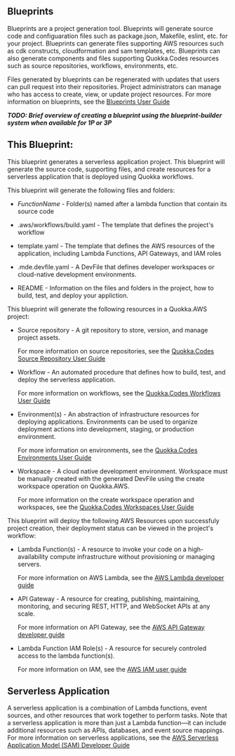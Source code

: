 ## Blueprints

Blueprints are a project generation tool. Blueprints will generate source code and configuaration files such as package.json, Makefile, eslint, etc. for your project.
Blueprints can generate files supporting AWS resources such as cdk constructs, cloudformation and sam templates, etc.
Blueprints can also generate components and files supporting Quokka.Codes resources such as source repositories, workflows, environments, etc.

Files generated by blueprints can be regenerated with updates that users can pull request into their repositories.
Project administrators can manage who has access to create, view, or update project resources.
For more information on blueprints, see the [Blueprints User Guide](https://alpha.www.docs.aws.a2z.com/quokka/latest/userguide/projects-blueprints.html)

***TODO: Brief overview of creating a blueprint using the blueprint-builder system when available for 1P or 3P***

## This Blueprint:
This blueprint generates a serverless application project. This blueprint will generate the source code, supporting files, and create resources for a serverless application that is deployed using Quokka workflows.

This blueprint will generate the following files and folders:

- *FunctionName* - Folder(s) named after a lambda function that contain its source code

- .aws/workflows/build.yaml - The template that defines the project's workflow

- template.yaml - The template that defines the AWS resources of the application, including Lambda Functions, API Gateways, and IAM roles

- .mde.devfile.yaml - A DevFile that defines developer workspaces or cloud-native development environments.

- README - Information on the files and folders in the project, how to build, test, and deploy your appliction.

This blueprint will generate the following resources in a Quokka.AWS project:

- Source repository - A git repository to store, version, and manage project assets.

  For more information on source repositories, see the [Quokka.Codes Source Repository User Guide](https://alpha-docs-aws.amazon.com/quokka/latest/userguide/source.html)

- Workflow - An automated procedure that defines how to build, test, and deploy the serverless application.

  For more information on workflows, see the [Quokka.Codes Workflows User Guide](https://alpha-docs-aws.amazon.com/quokka/latest/userguide/flows.html)

- Environment(s) - An abstraction of infrastructure resources for deploying applications. Environments can be used to organize deployment actions into development, staging, or production environment.

  For more information on environments, see the [Quokka.Codes Environments User Guide](https://alpha-docs-aws.amazon.com/quokka/latest/userguide/environments)

- Workspace - A cloud native development environment. Workspace must be manually created with the generated DevFile using the create workspace operation on Quokka.AWS.

  For more information on the create workspace operation and workspaces, see the [Quokka.Codes Workspaces User Guide](https://alpha-docs-aws.amazon.com/quokka/latest/userguide/workspace.html)

This blueprint will deploy the following AWS Resources upon successfuly project creation, their deployment status can be viewed in the project's workflow:

- Lambda Function(s) - A resource to invoke your code on a high-availability compute infrastructure without provisioning or managing servers.

  For more information on AWS Lambda, see the [AWS Lambda developer guide](https://docs.aws.amazon.com/lambda/latest/dg/welcome.html)

- API Gateway - A resource for creating, publishing, maintaining, monitoring, and securing REST, HTTP, and WebSocket APIs at any scale.

  For more information on API Gateway, see the [AWS API Gateway developer guide](https://docs.aws.amazon.com/apigateway/latest/developerguide/welcome.html)

- Lambda Function IAM Role(s) - A resource for securely controled access to the lambda function(s).

  For more information on IAM, see the [AWS IAM user guide](https://docs.aws.amazon.com/IAM/latest/UserGuide/introduction.html)

## Serverless Application

A serverless application is a combination of Lambda functions, event sources, and other resources that work together to perform tasks. Note that a serverless application is more than just a Lambda function—it can include additional resources such as APIs, databases, and event source mappings.
For more information on serverless applications, see the [AWS Serverless Application Model (SAM) Developer Guide](https://docs.aws.amazon.com/serverless-application-model/latest/developerguide/what-is-sam.html)
